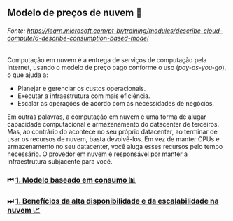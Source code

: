 ## Modelo de preços de nuvem 💸
###### Fonte: https://learn.microsoft.com/pt-br/training/modules/describe-cloud-compute/6-describe-consumption-based-model

Computação em nuvem é a entrega de serviços de computação pela Internet, usando o modelo de preço pago conforme o uso (*pay-as-you-go*), o que ajuda a:
* Planejar e gerenciar os custos operacionais.
* Executar a infraestrutura com mais eficiência.
* Escalar as operações de acordo com as necessidades de negócios.

Em outras palavras, a computação em nuvem é uma forma de alugar capacidade computacional e armazenamento do datacenter de terceiros. Mas, ao contrário do acontece no seu próprio datacenter, ao terminar de usar os recursos de nuvem, basta devolvê-los. Em vez de manter CPUs e armazenamento no seu datacenter, você aluga esses recursos pelo tempo necessário. O provedor em nuvem é responsável por manter a infraestrutura subjacente para você.

### ⏮ <a href="https://github.com/ofabiobatista/AZ-900/blob/main/modeloBaseadoConsumo.md"> 1. Modelo baseado em consumo 📊 </a>
### ⏭ <a href="https://github.com/ofabiobatista/AZ-900/blob/main/altaDisponibilidadeEscalabilidade.md"> 1. Benefícios da alta disponibilidade e da escalabilidade na nuvem 📈 </a>
